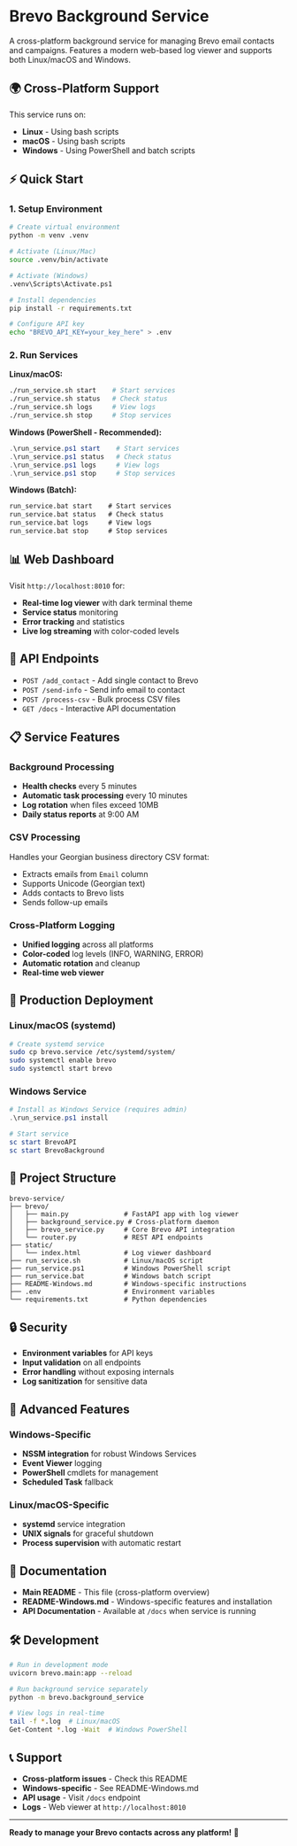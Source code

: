 # Brevo Background Service

A cross-platform background service for managing Brevo email contacts and campaigns. Features a modern web-based log viewer and supports both Linux/macOS and Windows.

## 🌍 Cross-Platform Support

This service runs on:
- **Linux** - Using bash scripts
- **macOS** - Using bash scripts  
- **Windows** - Using PowerShell and batch scripts

## ⚡ Quick Start

### 1. Setup Environment
```bash
# Create virtual environment
python -m venv .venv

# Activate (Linux/Mac)
source .venv/bin/activate

# Activate (Windows)
.venv\Scripts\Activate.ps1

# Install dependencies
pip install -r requirements.txt

# Configure API key
echo "BREVO_API_KEY=your_key_here" > .env
```

### 2. Run Services

**Linux/macOS:**
```bash
./run_service.sh start    # Start services
./run_service.sh status   # Check status
./run_service.sh logs     # View logs
./run_service.sh stop     # Stop services
```

**Windows (PowerShell - Recommended):**
```powershell
.\run_service.ps1 start    # Start services
.\run_service.ps1 status   # Check status
.\run_service.ps1 logs     # View logs
.\run_service.ps1 stop     # Stop services
```

**Windows (Batch):**
```cmd
run_service.bat start    # Start services
run_service.bat status   # Check status
run_service.bat logs     # View logs
run_service.bat stop     # Stop services
```

## 📊 Web Dashboard

Visit `http://localhost:8010` for:
- **Real-time log viewer** with dark terminal theme
- **Service status** monitoring
- **Error tracking** and statistics
- **Live log streaming** with color-coded levels

## 🔧 API Endpoints

- `POST /add_contact` - Add single contact to Brevo
- `POST /send-info` - Send info email to contact
- `POST /process-csv` - Bulk process CSV files
- `GET /docs` - Interactive API documentation

## 📋 Service Features

### Background Processing
- **Health checks** every 5 minutes
- **Automatic task processing** every 10 minutes
- **Log rotation** when files exceed 10MB
- **Daily status reports** at 9:00 AM

### CSV Processing
Handles your Georgian business directory CSV format:
- Extracts emails from `Email` column
- Supports Unicode (Georgian text)
- Adds contacts to Brevo lists
- Sends follow-up emails

### Cross-Platform Logging
- **Unified logging** across all platforms
- **Color-coded** log levels (INFO, WARNING, ERROR)
- **Automatic rotation** and cleanup
- **Real-time web viewer**

## 🎯 Production Deployment

### Linux/macOS (systemd)
```bash
# Create systemd service
sudo cp brevo.service /etc/systemd/system/
sudo systemctl enable brevo
sudo systemctl start brevo
```

### Windows Service
```powershell
# Install as Windows Service (requires admin)
.\run_service.ps1 install

# Start service
sc start BrevoAPI
sc start BrevoBackground
```

## 📁 Project Structure

```
brevo-service/
├── brevo/
│   ├── main.py              # FastAPI app with log viewer
│   ├── background_service.py # Cross-platform daemon
│   ├── brevo_service.py     # Core Brevo API integration
│   └── router.py            # REST API endpoints
├── static/
│   └── index.html           # Log viewer dashboard
├── run_service.sh           # Linux/macOS script
├── run_service.ps1          # Windows PowerShell script
├── run_service.bat          # Windows batch script
├── README-Windows.md        # Windows-specific instructions
├── .env                     # Environment variables
└── requirements.txt         # Python dependencies
```

## 🔒 Security

- **Environment variables** for API keys
- **Input validation** on all endpoints
- **Error handling** without exposing internals
- **Log sanitization** for sensitive data

## 🚀 Advanced Features

### Windows-Specific
- **NSSM integration** for robust Windows Services
- **Event Viewer** logging
- **PowerShell** cmdlets for management
- **Scheduled Task** fallback

### Linux/macOS-Specific  
- **systemd** service integration
- **UNIX signals** for graceful shutdown
- **Process supervision** with automatic restart

## 📖 Documentation

- **Main README** - This file (cross-platform overview)
- **README-Windows.md** - Windows-specific features and installation
- **API Documentation** - Available at `/docs` when service is running

## 🛠️ Development

```bash
# Run in development mode
uvicorn brevo.main:app --reload

# Run background service separately
python -m brevo.background_service

# View logs in real-time
tail -f *.log  # Linux/macOS
Get-Content *.log -Wait  # Windows PowerShell
```

## 📞 Support

- **Cross-platform issues** - Check this README
- **Windows-specific** - See README-Windows.md
- **API usage** - Visit `/docs` endpoint
- **Logs** - Web viewer at `http://localhost:8010`

---

**Ready to manage your Brevo contacts across any platform!** 🚀

